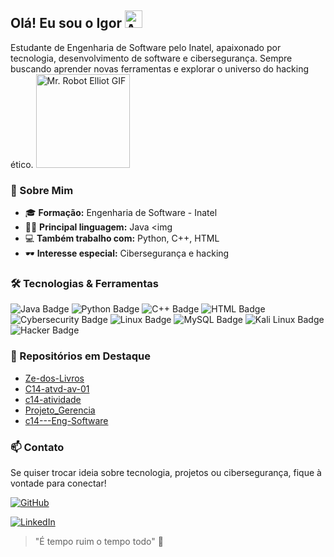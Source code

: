 ## Olá! Eu sou o Igor <img src="https://raw.githubusercontent.com/7oSkaaa/7oSkaaa/refs/heads/main/Images/about_me.gif" alt="About Me Gif" height="28">

Estudante de Engenharia de Software pelo Inatel, apaixonado por tecnologia, desenvolvimento de software e cibersegurança. Sempre buscando aprender novas ferramentas e explorar o universo do hacking ético.      <img src="https://media.giphy.com/media/v1.Y2lkPTc5MGI3NjExdjFvM2hrdXYxZWtmZnlkcjUwdTdwbTB4dTI4eWt4a3N4MHpiOHM0MiZlcD12MV9naWZzX3NlYXJjaCZjdD1n/lp3GUtG2waC88/giphy.gif" alt="Mr. Robot Elliot GIF" alt="Descrição" width="150">


### 🚀 Sobre Mim

- 🎓 **Formação:** Engenharia de Software - Inatel            
- 🧑‍💻 **Principal linguagem:** Java  <img 
- 💻 **Também trabalho com:** Python, C++, HTML
- 🕶️ **Interesse especial:** Cibersegurança e hacking


### 🛠️ Tecnologias & Ferramentas

![Java Badge](https://img.shields.io/badge/Java-ED8B00?style=for-the-badge&logo=java&logoColor=white)
![Python Badge](https://img.shields.io/badge/Python-3776AB?style=for-the-badge&logo=python&logoColor=white)
![C++ Badge](https://img.shields.io/badge/C++-00599C?style=for-the-badge&logo=cplusplus&logoColor=white)
![HTML Badge](https://img.shields.io/badge/HTML5-E34F26?style=for-the-badge&logo=html5&logoColor=white)
![Cybersecurity Badge](https://img.shields.io/badge/Cybersecurity-232F3E?style=for-the-badge&logo=protonvpn&logoColor=white)
![Linux Badge](https://img.shields.io/badge/Linux-FCC624?style=for-the-badge&logo=linux&logoColor=black)
![MySQL Badge](https://img.shields.io/badge/MySQL-4479A1?style=for-the-badge&logo=mysql&logoColor=white)
![Kali Linux Badge](https://img.shields.io/badge/Kali_Linux-557C94?style=for-the-badge&logo=kalilinux&logoColor=white)
![Hacker Badge](https://img.shields.io/badge/Hacker-EA1B2F?style=for-the-badge&logo=hackthebox&logoColor=white)


### 🌟 Repositórios em Destaque

- [Ze-dos-Livros](https://github.com/C14-2025/Ze-dos-Livros)
- [C14-atvd-av-01](https://github.com/Sanak3/C14-atvd-av-01)
- [c14-atividade](https://github.com/Sanak3/c14-atividade)
- [Projeto_Gerencia](https://github.com/AndreLomb/Projeto_Gerencia)
- [c14---Eng-Software](https://github.com/Sanak3/c14---Eng-Software)


### 📫 Contato

Se quiser trocar ideia sobre tecnologia, projetos ou cibersegurança, fique à vontade para conectar!

[![GitHub](https://img.shields.io/badge/GitHub-181717?style=for-the-badge&logo=github&logoColor=white)](https://github.com/Sanak3)

[![LinkedIn](https://img.shields.io/badge/LinkedIn-0A66C2?style=for-the-badge&logo=linkedin&logoColor=white)](https://www.linkedin.com/in/igor-araujo-f/)

> "É tempo ruim o tempo todo" 🥋



